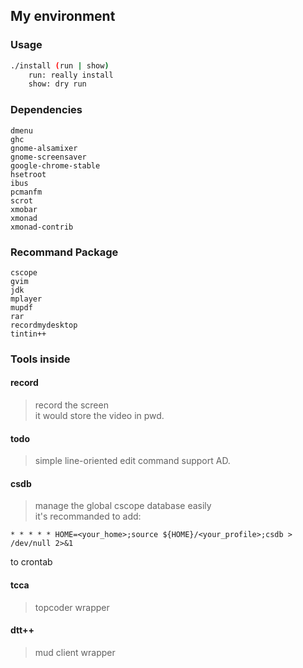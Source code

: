 ## My environment

### Usage
```bash
./install (run | show)
	run: really install
	show: dry run
```

### Dependencies
```
dmenu
ghc
gnome-alsamixer
gnome-screensaver
google-chrome-stable
hsetroot
ibus
pcmanfm
scrot
xmobar
xmonad
xmonad-contrib
```

### Recommand Package
```
cscope
gvim
jdk
mplayer
mupdf
rar
recordmydesktop
tintin++
```

### Tools inside
#### record
> record the screen  
it would store the video in pwd.

#### todo
> simple line-oriented edit command support AD.

#### csdb
> manage the global cscope database easily  
it's recommanded to add:
```
* * * * * HOME=<your_home>;source ${HOME}/<your_profile>;csdb > /dev/null 2>&1
```
to crontab

#### tcca
> topcoder wrapper

#### dtt++
> mud client wrapper
